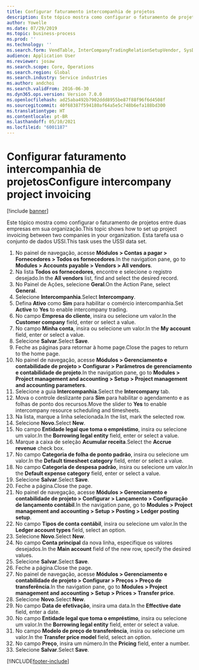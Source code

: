 ```yaml
---
title: Configurar faturamento intercompanhia de projetos
description: Este tópico mostra como configurar o faturamento de projetos entre duas empresas em sua organização.
author: Yowelle
ms.date: 07/29/2019
ms.topic: business-process
ms.prod: ''
ms.technology: ''
ms.search.form: VendTable, InterCompanyTradingRelationSetupVendor, SysDataAreaSelectLookup, ProjParameters, ProjPosting, ProjTransferPrice
audience: Application User
ms.reviewer: josaw
ms.search.scope: Core, Operations
ms.search.region: Global
ms.search.industry: Service industries
ms.author: andchoi
ms.search.validFrom: 2016-06-30
ms.dyn365.ops.version: Version 7.0.0
ms.openlocfilehash: ad25aba492b7902ddd8955be87f88f96f6d4508f
ms.sourcegitcommit: 40f68387f594180af64a5e5c748b6efa188bd300
ms.translationtype: HT
ms.contentlocale: pt-BR
ms.lasthandoff: 05/10/2021
ms.locfileid: "6001187"
---
```

# <a name="configure-intercompany-project-invoicing"></a><span data-ttu-id="8dcab-103">Configurar faturamento intercompanhia de projetos</span><span class="sxs-lookup"><span data-stu-id="8dcab-103">Configure intercompany project invoicing</span></span>

[!include [banner](../../includes/banner.md)]

<span data-ttu-id="8dcab-104">Este tópico mostra como configurar o faturamento de projetos entre duas empresas em sua organização.</span><span class="sxs-lookup"><span data-stu-id="8dcab-104">This topic shows how to set up project invoicing between two companies in your organization.</span></span> <span data-ttu-id="8dcab-105">Esta tarefa usa o conjunto de dados USSI.</span><span class="sxs-lookup"><span data-stu-id="8dcab-105">This task uses the USSI data set.</span></span>

1. <span data-ttu-id="8dcab-106">No painel de navegação, acesse **Módulos > Contas a pagar > Fornecedores > Todos os fornecedores**.</span><span class="sxs-lookup"><span data-stu-id="8dcab-106">In the navigation pane, go to **Modules > Accounts payable > Vendors > All vendors**.</span></span>
2. <span data-ttu-id="8dcab-107">Na lista **Todos os fornecedores**, encontre e selecione o registro desejado.</span><span class="sxs-lookup"><span data-stu-id="8dcab-107">In the **All vendors** list, find and select the desired record.</span></span>
3. <span data-ttu-id="8dcab-108">No Painel de Ações, selecione **Geral**.</span><span class="sxs-lookup"><span data-stu-id="8dcab-108">On the Action Pane, select **General**.</span></span>
4. <span data-ttu-id="8dcab-109">Selecione **Intercompanhia**.</span><span class="sxs-lookup"><span data-stu-id="8dcab-109">Select **Intercompany**.</span></span>
5. <span data-ttu-id="8dcab-110">Defina **Ativo** como **Sim** para habilitar o comércio intercompanhia.</span><span class="sxs-lookup"><span data-stu-id="8dcab-110">Set **Active** to **Yes** to enable intercompany trading.</span></span>
6. <span data-ttu-id="8dcab-111">No campo **Empresa do cliente**, insira ou selecione um valor.</span><span class="sxs-lookup"><span data-stu-id="8dcab-111">In the **Customer company** field, enter or select a value.</span></span>
7. <span data-ttu-id="8dcab-112">No campo **Minha conta**, insira ou selecione um valor.</span><span class="sxs-lookup"><span data-stu-id="8dcab-112">In the **My account** field, enter or select a value.</span></span>
8. <span data-ttu-id="8dcab-113">Selecione **Salvar**.</span><span class="sxs-lookup"><span data-stu-id="8dcab-113">Select **Save**.</span></span>
9. <span data-ttu-id="8dcab-114">Feche as páginas para retornar à home page.</span><span class="sxs-lookup"><span data-stu-id="8dcab-114">Close the pages to return to the home page.</span></span>
10. <span data-ttu-id="8dcab-115">No painel de navegação, acesse **Módulos > Gerenciamento e contabilidade de projeto > Configurar > Parâmetros de gerenciamento e contabilidade de projeto**.</span><span class="sxs-lookup"><span data-stu-id="8dcab-115">In the navigation pane, go to **Modules > Project management and accounting > Setup > Project management and accounting parameters**.</span></span>
11. <span data-ttu-id="8dcab-116">Selecione a guia **Intercompanhia**.</span><span class="sxs-lookup"><span data-stu-id="8dcab-116">Select the **Intercompany** tab.</span></span>
12. <span data-ttu-id="8dcab-117">Mova o controle deslizante para **Sim** para habilitar o agendamento e as folhas de ponto dos recursos.</span><span class="sxs-lookup"><span data-stu-id="8dcab-117">Move the slider to **Yes** to enable intercompany resource scheduling and timesheets.</span></span>
13. <span data-ttu-id="8dcab-118">Na lista, marque a linha selecionada.</span><span class="sxs-lookup"><span data-stu-id="8dcab-118">In the list, mark the selected row.</span></span>
14. <span data-ttu-id="8dcab-119">Selecione **Novo**.</span><span class="sxs-lookup"><span data-stu-id="8dcab-119">Select **New**.</span></span>
15. <span data-ttu-id="8dcab-120">No campo **Entidade legal que toma o empréstimo**, insira ou selecione um valor.</span><span class="sxs-lookup"><span data-stu-id="8dcab-120">In the **Borrowing legal entity** field, enter or select a value.</span></span>
16. <span data-ttu-id="8dcab-121">Marque a caixa de seleção **Acumular receita**.</span><span class="sxs-lookup"><span data-stu-id="8dcab-121">Select the **Accrue revenue** check box.</span></span>
17. <span data-ttu-id="8dcab-122">No campo **Categoria de folha de ponto padrão**, insira ou selecione um valor.</span><span class="sxs-lookup"><span data-stu-id="8dcab-122">In the **Default timesheet category** field, enter or select a value.</span></span>
18. <span data-ttu-id="8dcab-123">No campo **Categoria de despesa padrão**, insira ou selecione um valor.</span><span class="sxs-lookup"><span data-stu-id="8dcab-123">In the **Default expense category** field, enter or select a value.</span></span>
19. <span data-ttu-id="8dcab-124">Selecione **Salvar**.</span><span class="sxs-lookup"><span data-stu-id="8dcab-124">Select **Save**.</span></span>
20. <span data-ttu-id="8dcab-125">Feche a página.</span><span class="sxs-lookup"><span data-stu-id="8dcab-125">Close the page.</span></span>
21. <span data-ttu-id="8dcab-126">No painel de navegação, acesse **Módulos > Gerenciamento e contabilidade de projeto > Configurar > Lançamento > Configuração de lançamento contábil**.</span><span class="sxs-lookup"><span data-stu-id="8dcab-126">In the navigation pane, go to **Modules > Project management and accounting > Setup > Posting > Ledger posting setup**.</span></span>
22. <span data-ttu-id="8dcab-127">No campo **Tipos de conta contábil**, insira ou selecione um valor.</span><span class="sxs-lookup"><span data-stu-id="8dcab-127">In the **Ledger account types** field, select an option.</span></span>
23. <span data-ttu-id="8dcab-128">Selecione **Novo**.</span><span class="sxs-lookup"><span data-stu-id="8dcab-128">Select **New**.</span></span>
24. <span data-ttu-id="8dcab-129">No campo **Conta principal** da nova linha, especifique os valores desejados.</span><span class="sxs-lookup"><span data-stu-id="8dcab-129">In the **Main account** field of the new row, specify the desired values.</span></span>
25. <span data-ttu-id="8dcab-130">Selecione **Salvar**.</span><span class="sxs-lookup"><span data-stu-id="8dcab-130">Select **Save**.</span></span>
26. <span data-ttu-id="8dcab-131">Feche a página.</span><span class="sxs-lookup"><span data-stu-id="8dcab-131">Close the page.</span></span>
27. <span data-ttu-id="8dcab-132">No painel de navegação, acesse **Módulos > Gerenciamento e contabilidade de projeto > Configurar > Preços > Preço de transferência**.</span><span class="sxs-lookup"><span data-stu-id="8dcab-132">In the navigation pane, go to **Modules > Project management and accounting > Setup > Prices > Transfer price**.</span></span>
28. <span data-ttu-id="8dcab-133">Selecione **Novo**.</span><span class="sxs-lookup"><span data-stu-id="8dcab-133">Select **New**.</span></span>
29. <span data-ttu-id="8dcab-134">No campo **Data de efetivação**, insira uma data.</span><span class="sxs-lookup"><span data-stu-id="8dcab-134">In the **Effective date** field, enter a date.</span></span>
30. <span data-ttu-id="8dcab-135">No campo **Entidade legal que toma o empréstimo**, insira ou selecione um valor.</span><span class="sxs-lookup"><span data-stu-id="8dcab-135">In the **Borrowing legal entity** field, enter or select a value.</span></span>
31. <span data-ttu-id="8dcab-136">No campo **Modelo de preço de transferência**, insira ou selecione um valor.</span><span class="sxs-lookup"><span data-stu-id="8dcab-136">In the **Transfer price model** field, select an option.</span></span>
32. <span data-ttu-id="8dcab-137">No campo **Preço**, insira um número.</span><span class="sxs-lookup"><span data-stu-id="8dcab-137">In the **Pricing** field, enter a number.</span></span>
33. <span data-ttu-id="8dcab-138">Selecione **Salvar**.</span><span class="sxs-lookup"><span data-stu-id="8dcab-138">Select **Save**.</span></span>



[!INCLUDE[footer-include](../../includes/footer-banner.md)]
